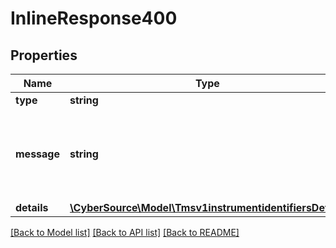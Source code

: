 # InlineResponse400

## Properties
Name | Type | Description | Notes
------------ | ------------- | ------------- | -------------
**type** | **string** |  | [optional] 
**message** | **string** | The detailed message related to the type stated above. | [optional] 
**details** | [**\CyberSource\Model\Tmsv1instrumentidentifiersDetails**](Tmsv1instrumentidentifiersDetails.md) |  | [optional] 

[[Back to Model list]](../README.md#documentation-for-models) [[Back to API list]](../README.md#documentation-for-api-endpoints) [[Back to README]](../README.md)


